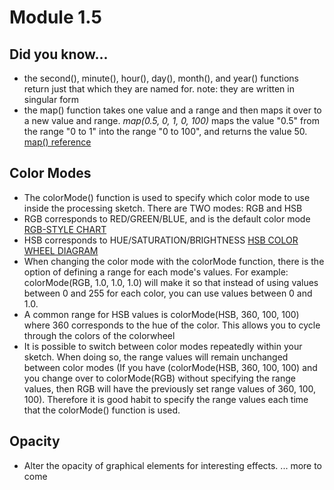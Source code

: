 # Module 1.5

## Did you know...
* the second(), minute(), hour(), day(), month(), and year() functions return just that which they are named for. note: they are written in singular form
* the map() function takes one value and a range and then maps it over to a new value and range. *map(0.5, 0, 1, 0, 100)* maps the value "0.5" from the range "0 to 1" into the range "0 to 100", and returns the value 50. [map() reference](https://processing.org/reference/map_.html) 

## Color Modes
* The colorMode() function is used to specify which color mode to use inside the processing sketch. There are TWO modes: RGB and HSB
* RGB corresponds to RED/GREEN/BLUE, and is the default color mode [RGB-STYLE CHART](https://ps3.perlenspiel.net/images/rgbrect.png)
* HSB corresponds to HUE/SATURATION/BRIGHTNESS [HSB COLOR WHEEL DIAGRAM](https://gblobscdn.gitbook.com/assets%2F-M0-KLgIQowgQ2sRmRGm%2F-M04eXfov2q8lvkrzSfw%2F-M04ebTAIaSz9auBk8R2%2FHSB_Cone.png?alt=media)
* When changing the color mode with the colorMode function, there is the option of defining a range for each mode's values. For example: colorMode(RGB, 1.0, 1.0, 1.0) will make it so that instead of using values between 0 and 255 for each color, you can use values between 0 and 1.0. 
* A common range for HSB values is colorMode(HSB, 360, 100, 100) where 360 corresponds to the hue of the color. This allows you to cycle through the colors of the colorwheel 
* It is possible to switch between color modes repeatedly within your sketch. When doing so, the range values will remain unchanged between color modes (If you have (colorMode(HSB, 360, 100, 100) and you change over to colorMode(RGB) without specifying the range values, then RGB will have the previously set range values of 360, 100, 100). Therefore it is good habit to specify the range values each time that the colorMode() function is used. 


## Opacity
* Alter the opacity of graphical elements for interesting effects. 
... more to come 
